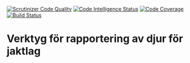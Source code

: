 [![Scrutinizer Code Quality](https://scrutinizer-ci.com/g/bredsjomagnus/jaktsite/badges/quality-score.png?b=master)](https://scrutinizer-ci.com/g/bredsjomagnus/jaktsite/?branch=master) [![Code Intelligence Status](https://scrutinizer-ci.com/g/bredsjomagnus/jaktsite/badges/code-intelligence.svg?b=master)](https://scrutinizer-ci.com/code-intelligence) [![Code Coverage](https://scrutinizer-ci.com/g/bredsjomagnus/jaktsite/badges/coverage.png?b=master)](https://scrutinizer-ci.com/g/bredsjomagnus/jaktsite/?branch=master)
[![Build Status](https://scrutinizer-ci.com/g/bredsjomagnus/jaktsite/badges/build.png?b=master)](https://scrutinizer-ci.com/g/bredsjomagnus/jaktsite/build-status/master)
# Verktyg för rapportering av djur för jaktlag

